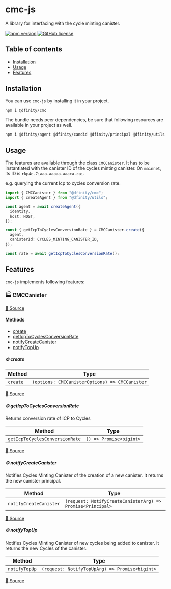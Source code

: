 # cmc-js

A library for interfacing with the cycle minting canister.

[![npm version](https://img.shields.io/npm/v/@dfinity/cmc.svg?logo=npm)](https://www.npmjs.com/package/@dfinity/cmc) [![GitHub license](https://img.shields.io/badge/license-Apache%202.0-blue.svg)](https://opensource.org/licenses/Apache-2.0)

## Table of contents

- [Installation](#installation)
- [Usage](#usage)
- [Features](#features)

## Installation

You can use `cmc-js` by installing it in your project.

```bash
npm i @dfinity/cmc
```

The bundle needs peer dependencies, be sure that following resources are available in your project as well.

```bash
npm i @dfinity/agent @dfinity/candid @dfinity/principal @dfinity/utils
```

## Usage

The features are available through the class `CMCCanister`. It has to be instantiated with the canister ID of the cycles minting canister. On `mainnet`, its ID is `rkp4c-7iaaa-aaaaa-aaaca-cai`.

e.g. querying the current Icp to cycles conversion rate.

```ts
import { CMCCanister } from "@dfinity/cmc";
import { createAgent } from "@dfinity/utils";

const agent = await createAgent({
  identity,
  host: HOST,
});

const { getIcpToCyclesConversionRate } = CMCCanister.create({
  agent,
  canisterId: CYCLES_MINTING_CANISTER_ID,
});

const rate = await getIcpToCyclesConversionRate();
```

## Features

`cmc-js` implements following features:

<!-- TSDOC_START -->

### :factory: CMCCanister

[:link: Source](https://github.com/dfinity/ic-js/tree/main/packages/cmc/src/cmc.canister.ts#L14)

#### Methods

- [create](#gear-create)
- [getIcpToCyclesConversionRate](#gear-geticptocyclesconversionrate)
- [notifyCreateCanister](#gear-notifycreatecanister)
- [notifyTopUp](#gear-notifytopup)

##### :gear: create

| Method   | Type                                           |
| -------- | ---------------------------------------------- |
| `create` | `(options: CMCCanisterOptions) => CMCCanister` |

[:link: Source](https://github.com/dfinity/ic-js/tree/main/packages/cmc/src/cmc.canister.ts#L15)

##### :gear: getIcpToCyclesConversionRate

Returns conversion rate of ICP to Cycles

| Method                         | Type                    |
| ------------------------------ | ----------------------- |
| `getIcpToCyclesConversionRate` | `() => Promise<bigint>` |

[:link: Source](https://github.com/dfinity/ic-js/tree/main/packages/cmc/src/cmc.canister.ts#L31)

##### :gear: notifyCreateCanister

Notifies Cycles Minting Canister of the creation of a new canister.
It returns the new canister principal.

| Method                 | Type                                                       |
| ---------------------- | ---------------------------------------------------------- |
| `notifyCreateCanister` | `(request: NotifyCreateCanisterArg) => Promise<Principal>` |

[:link: Source](https://github.com/dfinity/ic-js/tree/main/packages/cmc/src/cmc.canister.ts#L48)

##### :gear: notifyTopUp

Notifies Cycles Minting Canister of new cycles being added to canister.
It returns the new Cycles of the canister.

| Method        | Type                                           |
| ------------- | ---------------------------------------------- |
| `notifyTopUp` | `(request: NotifyTopUpArg) => Promise<bigint>` |

[:link: Source](https://github.com/dfinity/ic-js/tree/main/packages/cmc/src/cmc.canister.ts#L76)

<!-- TSDOC_END -->
